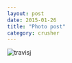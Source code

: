 ```yaml
---
layout: post
date: 2015-01-26
title: "Photo post"
category: crusher
---
```

![travisj](/images/f748b3295a6e4a671cb394e2889ad08f99d49efac96a900021ea5662127d9f3e.jpg)
